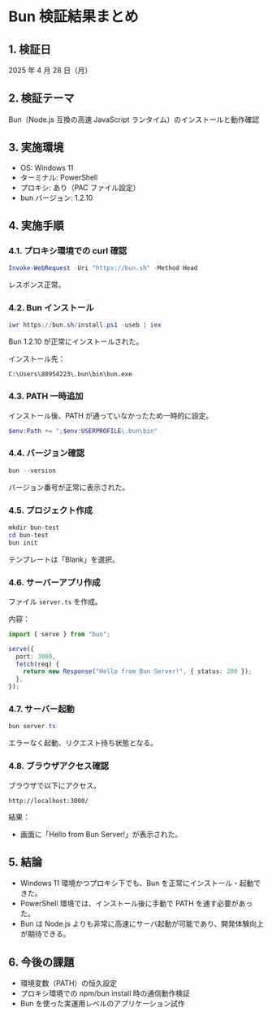 # Bun 検証結果まとめ

## 1. 検証日

2025 年 4 月 28 日（月）

## 2. 検証テーマ

Bun（Node.js 互換の高速 JavaScript ランタイム）のインストールと動作確認

## 3. 実施環境

- OS: Windows 11
- ターミナル: PowerShell
- プロキシ: あり（PAC ファイル設定）
- bun バージョン: 1.2.10

## 4. 実施手順

### 4.1. プロキシ環境での curl 確認

```powershell
Invoke-WebRequest -Uri "https://bun.sh" -Method Head
```

レスポンス正常。

### 4.2. Bun インストール

```powershell
iwr https://bun.sh/install.ps1 -useb | iex
```

Bun 1.2.10 が正常にインストールされた。

インストール先：

```
C:\Users\80954223\.bun\bin\bun.exe
```

### 4.3. PATH 一時追加

インストール後、PATH が通っていなかったため一時的に設定。

```powershell
$env:Path += ";$env:USERPROFILE\.bun\bin"
```

### 4.4. バージョン確認

```powershell
bun --version
```

バージョン番号が正常に表示された。

### 4.5. プロジェクト作成

```powershell
mkdir bun-test
cd bun-test
bun init
```

テンプレートは「Blank」を選択。

### 4.6. サーバーアプリ作成

ファイル `server.ts` を作成。

内容：

```typescript
import { serve } from "bun";

serve({
  port: 3000,
  fetch(req) {
    return new Response("Hello from Bun Server!", { status: 200 });
  },
});
```

### 4.7. サーバー起動

```powershell
bun server.ts
```

エラーなく起動、リクエスト待ち状態となる。

### 4.8. ブラウザアクセス確認

ブラウザで以下にアクセス。

```
http://localhost:3000/
```

結果：

- 画面に「Hello from Bun Server!」が表示された。

## 5. 結論

- Windows 11 環境かつプロキシ下でも、Bun を正常にインストール・起動できた。
- PowerShell 環境では、インストール後に手動で PATH を通す必要があった。
- Bun は Node.js よりも非常に高速にサーバ起動が可能であり、開発体験向上が期待できる。

## 6. 今後の課題

- 環境変数（PATH）の恒久設定
- プロキシ環境での npm/bun install 時の通信動作検証
- Bun を使った実運用レベルのアプリケーション試作
